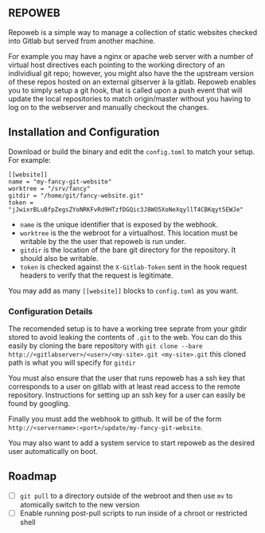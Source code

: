 REPOWEB
---

Repoweb is a simple way to manage a collection of static websites checked into Gitlab but served from another machine.

For example you may have a nginx or apache web server with a number of virtual host directives each pointing to the working directory 
of an individiual git repo; however, you might also have the the upstream version of these repos hosted on an external gitserver à la gitlab. Repoweb enables you to simply setup a git hook, that is called upon a push event that will update the local repositories to match origin/master without you having to log on to the 
webserver and manually checkout the changes.

## Installation and Configuration

 Download or build the binary and edit the `config.toml` to match your setup. For example:

 ```
[[website]]
name = "my-fancy-git-website"
worktree = "/srv/fancy"
gitdir = "/home/git/fancy-website.git"
token = "jJwixrBLuBfpZegsZYoNRKFvRd9HTzfDGQic3J8WO5XoNeXqyllT4CBKqyt5EWJe"
```

 * `name` is the unique identifier that is exposed by the webhook. 
 * `worktree` is the the webroot for a virtualhost. This location must be writable by the the user that repoweb is run under.
 * `gitdir` is the location of the bare git directory for the repository. It should also be writable.
 * `token` is checked against the `X-Gitlab-Token` sent in the hook request headers to verify that the request is legitimate.

You may add as many `[[website]]` blocks to `config.toml` as you want.

### Configuration Details 

The recomended setup is to have a working tree seprate from your gitdir stored to avoid leaking the contents of `.git` to the web. You can do this easily by cloning the bare repository with `git clone --bare http://<gitlabserver>/<user>/<my-site>.git <my-site>.git` this cloned path is what you will specify for `gitdir`

You must also ensure that the user that runs repoweb has a ssh key that corresponds to a user on gitlab with at least read access to the remote repository. Instructions for setting up
an ssh key for a user can easily be found by googling.

Finally you must add the webhook to github. It will be of the form `http://<servername>:<port>/update/my-fancy-git-website`.

You may also want to add a system service to start repoweb as the desired user automatically on boot.

## Roadmap

  - [ ] `git pull` to a directory outside of the webroot and then use `mv` to atomically switch to the new version
  - [ ] Enable running post-pull scripts to run inside of a chroot or restricted shell